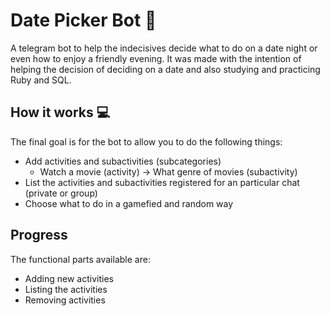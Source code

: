 # Date Picker Bot 🌹
A telegram bot to help the indecisives decide what to do on a date night or even how to enjoy a friendly evening. It was made with the intention of helping the decision of deciding on a date and also studying and practicing Ruby and SQL.
## How it works 💻
The final goal is for the bot to allow you to do the following things:
- Add activities and subactivities (subcategories)
  - Watch a movie (activity) -> What genre of movies (subactivity)
- List the activities and subactivities registered for an particular chat (private or group)
- Choose what to do in a gamefied and random way
## Progress
The functional parts available are:
- Adding new activities
- Listing the activities
- Removing activities